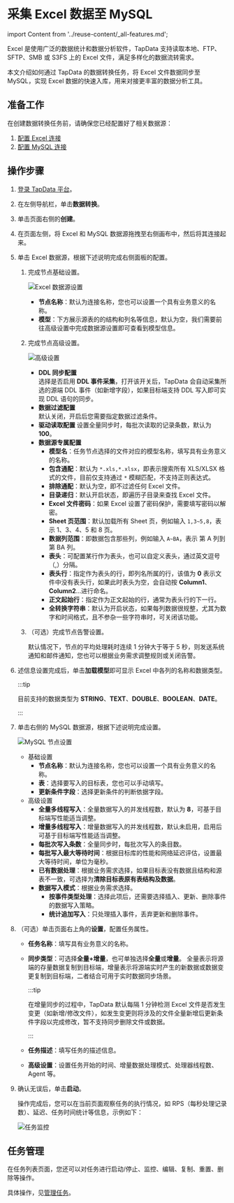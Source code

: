 # 采集 Excel 数据至 MySQL
import Content from '../reuse-content/_all-features.md';

<Content />

Excel 是使用广泛的数据统计和数据分析软件，TapData 支持读取本地、FTP、SFTP、SMB 或 S3FS 上的 Excel 文件，满足多样化的数据流转需求。

本文介绍如何通过 TapData 的数据转换任务，将 Excel 文件数据同步至 MySQL，实现 Excel 数据的快速入库，用来对接更丰富的数据分析工具。



## 准备工作

在创建数据转换任务前，请确保您已经配置好了相关数据源：

1. [配置 Excel 连接](../../prerequisites/files/excel.md)
2. [配置 MySQL 连接](../../prerequisites/on-prem-databases/mysql.md)

## 操作步骤

1. [登录 TapData 平台](../../user-guide/log-in.md)。

2. 在左侧导航栏，单击**数据转换**。

3. 单击页面右侧的**创建**。

4. 在页面左侧，将 Excel 和 MySQL 数据源拖拽至右侧画布中，然后将其连接起来。

5. 单击 Excel 数据源，根据下述说明完成右侧面板的配置。

   1. 完成节点基础设置。

      ![Excel 数据源设置](../../images/data_develop_excel.png)

      * **节点名称**：默认为连接名称，您也可以设置一个具有业务意义的名称。
      * **模型**：下方展示源表的的结构和列名等信息，默认为空，我们需要前往高级设置中完成数据源设置即可查看到模型信息。

   2. 完成节点高级设置。

      ![高级设置](../../images/data_develop_excel_advanced_settings.png)

      * **DDL 同步配置**      
        选择是否启用 **DDL 事件采集**，打开该开关后，TapData 会自动采集所选的源端 DDL 事件（如新增字段），如果目标端支持 DDL 写入即可实现 DDL 语句的同步。      
      * **数据过滤配置**      
        默认关闭，开启后您需要指定数据过滤条件。      
      * **驱动读取配置**
        设置全量同步时，每批次读取的记录条数，默认为 **100**。    
      * **数据源专属配置**
        * **模型名**：任务节点选择的文件对应的模型名称，填写具有业务意义的名称。
        * **包含通配**：默认为 `*.xls,*.xlsx`，即表示搜索所有 XLS/XLSX 格式的文件，目前仅支持通过 `*` 模糊匹配，不支持正则表达式。
        * **排除通配**：默认为空，即不过滤任何 Excel 文件。
        * **目录递归**：默认开启状态，即遍历子目录来查找 Excel 文件。
        * **Excel 文件密码**：如果 Excel 设置了密码保护，需要填写密码以解密。
        * **Sheet 页范围**：默认加载所有 Sheet 页，例如输入 `1,3~5,8`，表示 1、3、4、5 和 8 页。
        * **数据列范围**：即数据包含那些列，例如输入 `A~BA`，表示 第 A 列到第 BA 列。
        * **表头**：可配置某行作为表头，也可以自定义表头，通过英文逗号（,）分隔。
        * **表头行**：指定作为表头的行，即列名所属的行，该值为 **0** 表示文件中没有表头行，如果此时表头为空，会自动按 **Column1**、**Column2**...进行命名。
        * **正文起始行**：指定作为正文起始的行，通常为表头行的下一行。
        * **全转换字符串**：默认为开启状态，如果每列数据很规整，尤其为数字和时间格式，且不参杂一些字符串时，可关闭该功能。

   3. （可选）完成节点告警设置。

      默认情况下，节点的平均处理耗时连续 1 分钟大于等于 5 秒，则发送系统通知和邮件通知，您也可以根据业务需求调整规则或关闭告警。

6. 述信息设置完成后，单击**加载模型**即可显示 Excel 中各列的名称和数据类型。

   :::tip

   目前支持的数据类型为 **STRING**、**TEXT**、**DOUBLE**、**BOOLEAN**、**DATE**。

   :::

7. 单击右侧的 MySQL 数据源，根据下述说明完成设置。

   ![MySQL 节点设置](../../images/data_develop_mysql_target.png)

   - 基础设置
     - **节点名称**：默认为连接名称，您也可以设置一个具有业务意义的名称。
     - **表**：选择要写入的目标表，您也可以手动填写。
     - **更新条件字段**：选择更新条件的判断依据字段。
   - 高级设置
     - **全量多线程写入**：全量数据写入的并发线程数，默认为 **8**，可基于目标端写性能适当调整。
     - **增量多线程写入**：增量数据写入的并发线程数，默认未启用，启用后可基于目标端写性能适当调整。
     - **每批次写入条数**：全量同步时，每批次写入的条目数。
     - **每批写入最大等待时间**：根据目标库的性能和网络延迟评估，设置最大等待时间，单位为毫秒。
     - **已有数据处理**：根据业务需求选择，如果目标表没有数据且结构和源表不一致，可选择为**清除目标表原有表结构及数据**。
     - **数据写入模式**：根据业务需求选择。
       - **按事件类型处理**：选择此项后，还需要选择插入、更新、删除事件的数据写入策略。
       - **统计追加写入**：只处理插入事件，丢弃更新和删除事件。

8. （可选）单击页面右上角的**设置**，配置任务属性。
   - **任务名称**：填写具有业务意义的名称。
   
   - **同步类型**：可选择**全量+增量**，也可单独选择**全量**或**增量**。 全量表示将源端的存量数据复制到目标端，增量表示将源端实时产生的新数据或数据变更复制到目标端，二者结合可用于实时数据同步场景。
     
     :::tip
     
     在增量同步的过程中，TapData 默认每隔 1 分钟检测 Excel 文件是否发生变更（如新增/修改文件），如发生变更则将涉及的文件全量新增后更新条件字段以完成修改，暂不支持同步删除文件或数据。
     
     :::
     
   - **任务描述**：填写任务的描述信息。
   
   - **高级设置**：设置任务开始的时间、增量数据处理模式、处理器线程数、Agent 等。
   
9. 确认无误后，单击**启动**。

   操作完成后，您可以在当前页面观察任务的执行情况，如 RPS（每秒处理记录数）、延迟、任务时间统计等信息，示例如下：

   ![任务监控](../../images/data_develop_excel_result.png)



## 任务管理

在任务列表页面，您还可以对任务进行启动/停止、监控、编辑、复制、重置、删除等操作。

具体操作，见[管理任务](../../user-guide/data-development/monitor-task.md)。
